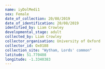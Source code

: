 ```yaml
---
name: iyDolMedi1
sex: Female
date_of_collection: 20/08/2019
date_of_identification: 20/08/2019
identified_by: Liam Crowley
developmental_stage: adult
collected_by: Liam Crowley
collector_organisation: University of Oxford
collector_id: Ox0188
collection_site: "Wytham, Lords' common"
latitude: 51.770408
longitude: -1.3340383
---
```


